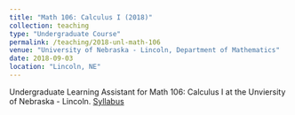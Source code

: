 ```yaml
---
title: "Math 106: Calculus I (2018)"
collection: teaching
type: "Undergraduate Course"
permalink: /teaching/2018-unl-math-106
venue: "University of Nebraska - Lincoln, Department of Mathematics"
date: 2018-09-03
location: "Lincoln, NE"
---
```


Undergraduate Learning Assistant for Math 106: Calculus I at the Unviersity of Nebraska - Lincoln.
[Syllabus](https://jordanduffinw.github.io/files/Syllabus_106_2018F_revised.pdf)

